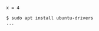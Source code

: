 ```{filename: /etc/default/grub}
x = 4
```

```terminal {button: copy-commands, label: Linux Terminal}
$ sudo apt install ubuntu-drivers
...
```

```gitgraph{arg1: a, arg2: b}

```
